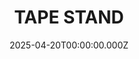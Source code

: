 ---
date: 2025-04-20T00:00:00.000Z
description: A homemade stand constructed by @bothad8733 for a pencil, sharpie and measuring tape.
draft: false
icon: 2025-04-20-tape-stand.webp
language: en
title: TAPE STAND
link: https://www.reddit.com/r/tomsachs/comments/1jvoehr/more_silly_objects/#lightbox
alt: A photograph of a ikea pencil, blue sharpie and 8m stanley measuring tape on a diy stand. The stand is sitting on a concrete block.

---